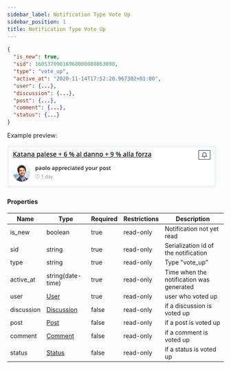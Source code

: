 ```yaml
---
sidebar_label: Notification Type Vote Up
sidebar_position: 1
title: Notification Type Vote Up
---
```


```json
{
  "is_new": true,
  "sid": 16053709616960000000063090,
  "type": "vote_up",
  "active_at": "2020-11-14T17:52:20.967302+01:00",
  "user": {...},
  "discussion": {...},
  "post": {...},
  "comment": {...},
  "status": {...}
}
```

Example preview:

![Notification](/img/notification_types/voteup.png)

#### Properties

|Name|Type|Required|Restrictions|Description|
|---|---|---|---|---|
|is_new|boolean|true|read-only|Notification not yet read|
|sid|string|true|read-only|Serialization id of the notification|
|type|string|true|read-only|Type "vote_up"|
|active_at|string(date-time)|true|read-only|Time when the notification was generated|
|user|[User](#schemauser)|true|read-only|user who voted up|
|discussion|[Discussion](#schemadiscussion)|false|read-only|if a discussion is voted up|
|post|[Post](#schemadpost)|false|read-only|if a post is voted up|
|comment|[Comment](#schemacomment)|false|read-only|if a comment is voted up|
|status|[Status](#schemastatus)|false|read-only|if a status is voted up|


